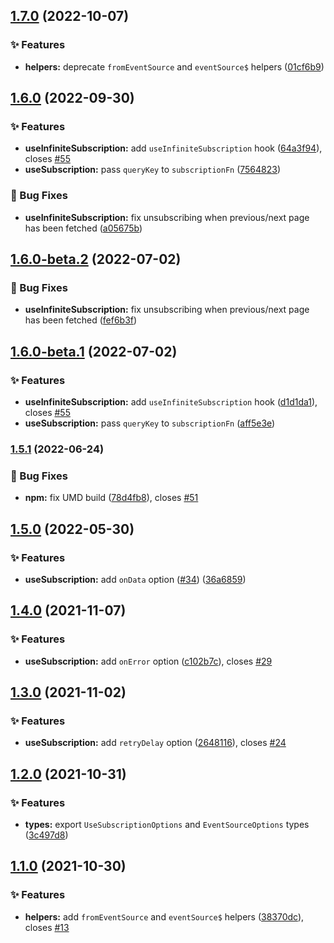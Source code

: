 ## [1.7.0](https://github.com/kaciakmaciak/react-query-subscription/compare/v1.6.0...v1.7.0) (2022-10-07)


### ✨ Features

* **helpers:** deprecate `fromEventSource` and `eventSource$` helpers ([01cf6b9](https://github.com/kaciakmaciak/react-query-subscription/commit/01cf6b9a23bba80811a0d6e20b9bfe40664f0431))

## [1.6.0](https://github.com/kaciakmaciak/react-query-subscription/compare/v1.5.1...v1.6.0) (2022-09-30)


### ✨ Features

* **useInfiniteSubscription:** add `useInfiniteSubscription` hook ([64a3f94](https://github.com/kaciakmaciak/react-query-subscription/commit/64a3f94b41dda867579abadf8c6aa7fc8d9b34c6)), closes [#55](https://github.com/kaciakmaciak/react-query-subscription/issues/55)
* **useSubscription:** pass `queryKey` to  `subscriptionFn` ([7564823](https://github.com/kaciakmaciak/react-query-subscription/commit/75648232ed75b0a74adf71fe9aa2f7445cf60f3a))


### 🐛 Bug Fixes

* **useInfiniteSubscription:** fix unsubscribing when previous/next page has been fetched ([a05675b](https://github.com/kaciakmaciak/react-query-subscription/commit/a05675be0fb29b83acef3a803977900504a09c47))

## [1.6.0-beta.2](https://github.com/kaciakmaciak/react-query-subscription/compare/v1.6.0-beta.1...v1.6.0-beta.2) (2022-07-02)


### 🐛 Bug Fixes

* **useInfiniteSubscription:** fix unsubscribing when previous/next page has been fetched ([fef6b3f](https://github.com/kaciakmaciak/react-query-subscription/commit/fef6b3fd8cb54615fd6b7eb153266b5696f0318b))

## [1.6.0-beta.1](https://github.com/kaciakmaciak/react-query-subscription/compare/v1.5.1...v1.6.0-beta.1) (2022-07-02)


### ✨ Features

* **useInfiniteSubscription:** add `useInfiniteSubscription` hook ([d1d1da1](https://github.com/kaciakmaciak/react-query-subscription/commit/d1d1da1635559455f850ab136a34edafecba91fd)), closes [#55](https://github.com/kaciakmaciak/react-query-subscription/issues/55)
* **useSubscription:** pass `queryKey` to  `subscriptionFn` ([aff5e3e](https://github.com/kaciakmaciak/react-query-subscription/commit/aff5e3eefb9865ea6c16bd879d41853bf3db8c7a))

### [1.5.1](https://github.com/kaciakmaciak/react-query-subscription/compare/v1.5.0...v1.5.1) (2022-06-24)


### 🐛 Bug Fixes

* **npm:** fix UMD build ([78d4fb8](https://github.com/kaciakmaciak/react-query-subscription/commit/78d4fb8cec48f9cc8b92925a8221e73d12de2909)), closes [#51](https://github.com/kaciakmaciak/react-query-subscription/issues/51)

## [1.5.0](https://github.com/kaciakmaciak/react-query-subscription/compare/v1.4.0...v1.5.0) (2022-05-30)


### ✨ Features

* **useSubscription:** add `onData` option ([#34](https://github.com/kaciakmaciak/react-query-subscription/issues/34)) ([36a6859](https://github.com/kaciakmaciak/react-query-subscription/commit/36a68591a056be3afa2c396cc7aee9d9c2ac0ac3))

## [1.4.0](https://github.com/kaciakmaciak/react-query-subscription/compare/v1.3.0...v1.4.0) (2021-11-07)

### ✨ Features

- **useSubscription:** add `onError` option ([c102b7c](https://github.com/kaciakmaciak/react-query-subscription/commit/c102b7c771d3d2a894767fab28b531e9d3cf4ab5)), closes [#29](https://github.com/kaciakmaciak/react-query-subscription/issues/29)

## [1.3.0](https://github.com/kaciakmaciak/react-query-subscription/compare/v1.2.0...v1.3.0) (2021-11-02)

### ✨ Features

- **useSubscription:** add `retryDelay` option ([2648116](https://github.com/kaciakmaciak/react-query-subscription/commit/26481160b41aebab807798663834df5b16596954)), closes [#24](https://github.com/kaciakmaciak/react-query-subscription/issues/24)

## [1.2.0](https://github.com/kaciakmaciak/react-query-subscription/compare/v1.1.0...v1.2.0) (2021-10-31)

### ✨ Features

- **types:** export `UseSubscriptionOptions` and `EventSourceOptions` types ([3c497d8](https://github.com/kaciakmaciak/react-query-subscription/commit/3c497d8285784f0befa286b00edc1bbe46bc34b6))

## [1.1.0](https://github.com/kaciakmaciak/react-query-subscription/compare/v1.0.0...v1.1.0) (2021-10-30)

### ✨ Features

- **helpers:** add `fromEventSource` and `eventSource$` helpers ([38370dc](https://github.com/kaciakmaciak/react-query-subscription/commit/38370dc1b11435c86167db3ae2a1f4f0ea17d023)), closes [#13](https://github.com/kaciakmaciak/react-query-subscription/issues/13)
